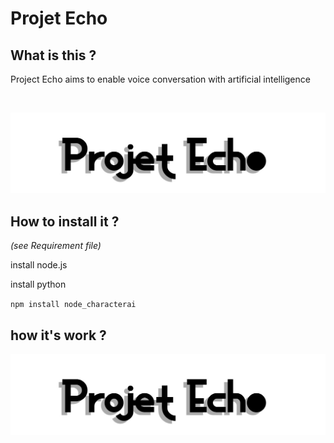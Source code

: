 # Projet Echo

## What is this ?

Project Echo aims to enable voice conversation with artificial intelligence

<br>

![logo du projet Echo](https://github.com/MrCarambole/Echo/blob/main/logomini.jpg)

## How to install it ?
*(see Requirement file)*

install node.js

install python

`npm install node_characterai`

## how it's work ?

![logo du projet Echo](https://github.com/MrCarambole/Echo/blob/main/logomini.jpg)
